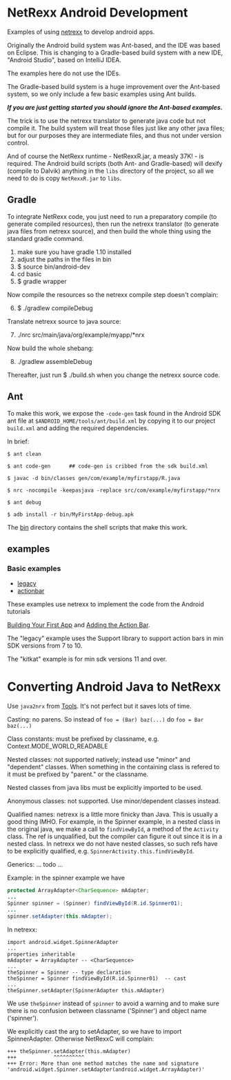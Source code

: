 NetRexx Android Development
==========

Examples of using [netrexx](http://www.netrexx.org/) to develop
android apps.

Originally the Android build system was Ant-based, and the IDE was
based on Eclipse.  This is changing to a Gradle-based build system
with a new IDE, "Android Studio", based on IntelliJ IDEA.

The examples here do not use the IDEs.

The Gradle-based build system is a huge improvement over the Ant-based
system, so we only include a few basic examples using Ant builds.

**_If you are just getting started you should ignore the Ant-based examples._**

The trick is to use the netrexx translator to generate java code but
not compile it.  The build system will treat those files just like any
other java files; but for our purposes they are intermediate files,
and thus not under version control.

And of course the NetRexx runtime - NetRexxR.jar, a measly 37K! - is
required.  The Android build scripts (both Ant- and Gradle-based) will
dexify (compile to Dalvik) anything in the `libs` directory of the
project, so all we need to do is copy `NetRexxR.jar` to `libs`.

## Gradle

To integrate NetRexx code, you just need to run a preparatory
compile (to generate compiled resources), then run the netrexx translator (to generate java files from netrexx source), and then build the whole thing using the standard gradle command.

1.  make sure you have gradle 1.10 installed
2.  adjust the paths in the files in bin
3.  $ source bin/android-dev
4.  cd basic
5.  $ gradle wrapper

Now compile the resources so the netrexx compile step doesn't complain:

6.  $ ./gradlew compileDebug

Translate netrexx source to java source:

7.  ./nrc src/main/java/org/example/myapp/*nrx

Now build the whole shebang:

8.  ./gradlew assembleDebug

Thereafter, just run $ ./build.sh when you change the netrexx source code.

## Ant

To make this work, we expose the `-code-gen` task found in the
Android SDK ant file at `$ANDROID_HOME/tools/ant/build.xml` by copying
it to our project `build.xml` and adding the required dependencies.

  In brief:

```
$ ant clean

$ ant code-gen      ## code-gen is cribbed from the sdk build.xml

$ javac -d bin/classes gen/com/example/myfirstapp/R.java

$ nrc -nocompile -keepasjava -replace src/com/example/myfirstapp/*nrx

$ ant debug

$ adb install -r bin/MyFirstApp-debug.apk
```

The [bin](bin) directory contains the shell scripts that make this work.

## examples

### Basic examples

* [legacy](legacy)
* [actionbar](actionbar)

These examples use netrexx to implement the code from the Android
tutorials

[Building Your First App](http://developer.android.com/training/basics/firstapp/index.html)
and
[Adding the Action Bar](http://developer.android.com/training/basics/actionbar/index.html).

The "legacy" example uses the Support library to support action bars
in min SDK versions from 7 to 10.

The "kitkat" example is for min sdk versions 11 and over.

# Converting Android Java to NetRexx

Use `java2nrx` from [Tools](http://www.netrexx.org/tools.nsp).  It's not perfect but it saves lots of time.

Casting:  no parens.  So instead of `foo = (Bar) baz(...)` do `foo = Bar baz(...)`

Class constants: must be prefixed by classname, e.g. Context.MODE_WORLD_READABLE

Nested classes: not supported natively; instead use "minor" and
"dependent" classes.  When something in the containing class is
refered to it must be prefixed by "parent." or the classname.

Nested classes from java libs must be explicitly imported to be used.

Anonymous classes:  not supported.  Use minor/dependent classes instead.

Qualified names: netrexx is a little more finicky than Java.  This is
usually a good thing IMHO.  For example, in the Spinner example, in a
nested class in the original java, we make a call to `findViewById`, a
method of the `Activity` class.  The ref is unqualified, but the
compiler can figure it out since it is in a nested class.  In netrexx
we do not have nested classes, so such refs have to be explicitly
qualified, e.g. `SpinnerActivity.this.findViewById`.

Generics:  ... todo ...

Example: in the spinner example we have

```java
protected ArrayAdapter<CharSequence> mAdapter;
...
Spinner spinner = (Spinner) findViewById(R.id.Spinner01);
...
spinner.setAdapter(this.mAdapter);
```

In netrexx:

```netrexx
import android.widget.SpinnerAdapter
...
properties inheritable
mAdapter = ArrayAdapter	-- <CharSequence>
...
theSpinner = Spinner -- type declaration
theSpinner = Spinner findViewById(R.id.Spinner01)  -- cast
...
theSpinner.setAdapter(SpinnerAdapter this.mAdapter)
```

We use `theSpinner` instead of `spinner` to avoid a warning and to
make sure there is no confusion between classname ('Spinner') and
object name ('spinner').

We explicitly cast the arg to setAdapter, so we have to import SpinnerAdapter.  Otherwise NetRexxC will complain:

```
+++ theSpinner.setAdapter(this.mAdapter)
+++            ^^^^^^^^^^
+++ Error: More than one method matches the name and signature 'android.widget.Spinner.setAdapter(android.widget.ArrayAdapter)'
```

